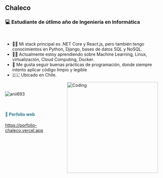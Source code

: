 <section style="position: relative; min-height: 100vh;">
   <h1>Chaleco</h1>
   <h3>💻 Estudiante de útlimo año de Ingeniería en Informática</h3>
   <br>
   <ul>
     <li>🐦‍🔥 Mi stack principal es .NET Core y React.js, pero también tengo conocimientos en Python, Django, bases de datos SQL y NoSQL.</li>
     <li>🧑‍💻 Actualmente estoy aprendiendo sobre Machine Learning, Linux, virtualización, Cloud Computing, Docker.</li>
     <li>🚀 Me gusta seguir buenas prácticas de programación, donde siempre intento aplicar código limpio y legible</li>
     <li>🇨🇱 Ubicado en Chile.</li>
   </ul>


   <img align='right' alt="Coding" width="300" src="https://cdn.dribbble.com/users/1277312/screenshots/14733298/media/39b1045e593737587dd60e42c8422d1f.gif">
   <br>
   
   <p><img src="https://github-readme-stats.vercel.app/api/top-langs?username=Chaleconetwork&show_icons=true&theme=dark&locale=en&layout=compact" alt="anii693" /></p>
   <br>
   <h4 style="color: #227B94"> 💼 Porfolio web</h4>
   <a href="https://porfolio-chaleco.vercel.app" target="_blank" rel="noopener noreferrer">https://porfolio-chaleco.vercel.app</a>
</section>
